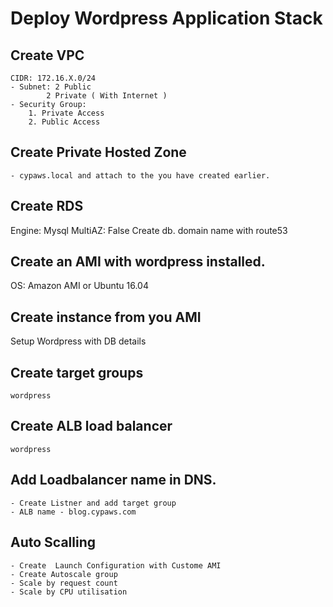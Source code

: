 # Deploy Wordpress Application Stack

## Create VPC

    CIDR: 172.16.X.0/24
    - Subnet: 2 Public
            2 Private ( With Internet )
    - Security Group: 
        1. Private Access
        2. Public Access
## Create Private Hosted Zone
    - cypaws.local and attach to the you have created earlier. 

## Create RDS
   Engine: Mysql
   MultiAZ: False
   Create db.<private hosted zone> domain name with route53
   
## Create an AMI with wordpress installed.
   OS: Amazon AMI or Ubuntu 16.04

## Create instance from you AMI
   Setup Wordpress with DB details
   
## Create target groups
    wordpress
    
## Create ALB load balancer
    wordpress

## Add Loadbalancer name in DNS.
    - Create Listner and add target group
    - ALB name - blog.cypaws.com
     
## Auto Scalling
    - Create  Launch Configuration with Custome AMI 
    - Create Autoscale group
    - Scale by request count 
    - Scale by CPU utilisation






    
